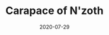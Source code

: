 ---
title: "Carapace of N'zoth"
date: "2020-07-29"
screenshot: './carapace_kill.png'
progress: "Ny'alotha Mythic 11 / 12"
---